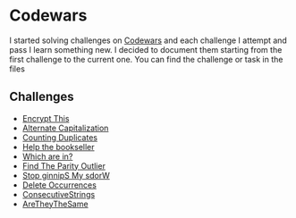 # Codewars

I started solving challenges on [Codewars](https://codewars.com) and each challenge I attempt and pass I learn
something new. I decided to document them starting from the first challenge to the current one.
You can find the challenge or task in the files

## Challenges

- [Encrypt This](src/EncryptThis.kt)
- [Alternate Capitalization](src/AlternateCapitalization.kt)
- [Counting Duplicates](src/CountingDuplicates.kt)
- [Help the bookseller](src/HelpTheBookSeller.kt)
- [Which are in?](src/WhichAreIn.kt)
- [Find The Parity Outlier](src/FindTheParityOutlier.kt)
- [Stop ginnipS My sdorW](src/StopginnipSMysdorW.kt)
- [Delete Occurrences](src/DeleteOccurrences.kt)
- [ConsecutiveStrings](src/ConsecutiveStrings.kt)
- [AreTheyTheSame](src/AreTheyTheSame.kt)

